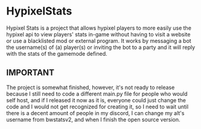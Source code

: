 # HypixelStats

Hypixel Stats is a project that allows hypixel players to more easily use the hypixel api to view players' stats in-game without having to visit a website or use a blacklisted mod or external program. It works by messaging a bot the username\(s\) of \(a\) player\(s\) or inviting the bot to a party and it will reply with the stats of the gamemode defined.

## IMPORTANT
The project is somewhat finished, however, it's not ready to release because I still need to code a different main.py file for people who would self host, and if I released it now as it is, everyone could just change the code and I would not get recognized for creating it, so I need to wait until there is a decent amount of people in my discord, I can change my alt's username from bwstatsv2, and when I finish the open source version.
